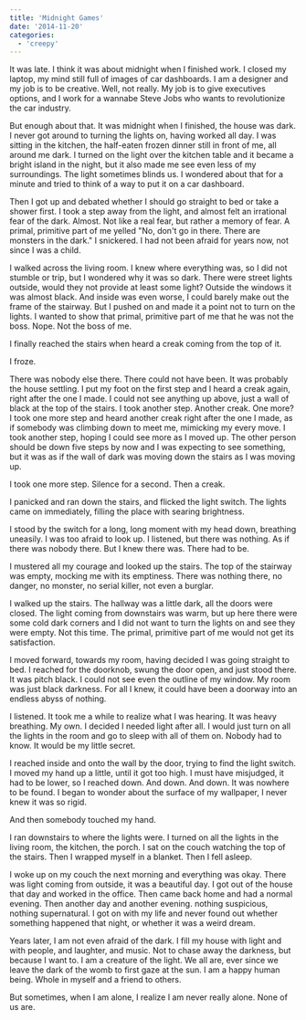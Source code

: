 ```yaml
---
title: 'Midnight Games'
date: '2014-11-20'
categories:
  - 'creepy'
---
```


It was late. I think it was about midnight when I finished work. I closed my
laptop, my mind still full of images of car dashboards. I am a designer and my
job is to be creative. Well, not really. My job is to give executives options,
and I work for a wannabe Steve Jobs who wants to revolutionize the car industry.

<!-- truncate -->


But enough about that. It was midnight when I finished, the house was dark. I
never got around to turning the lights on, having worked all day. I was sitting
in the kitchen, the half-eaten frozen dinner still in front of me, all around me
dark. I turned on the light over the kitchen table and it became a bright island
in the night, but it also made me see even less of my surroundings. The light
sometimes blinds us. I wondered about that for a minute and tried to think of a
way to put it on a car dashboard.

Then I got up and debated whether I should go straight to bed or take a shower
first. I took a step away from the light, and almost felt an irrational fear of
the dark. Almost. Not like a real fear, but rather a memory of fear. A primal,
primitive part of me yelled "No, don't go in there. There are monsters in the
dark." I snickered. I had not been afraid for years now, not since I was a
child.

I walked across the living room. I knew where everything was, so I did not
stumble or trip, but I wondered why it was so dark. There were street lights
outside, would they not provide at least some light? Outside the windows it was
almost black. And inside was even worse, I could barely make out the frame of
the stairway. But I pushed on and made it a point not to turn on the lights. I
wanted to show that primal, primitive part of me that he was not the boss. Nope.
Not the boss of me.

I finally reached the stairs when heard a creak coming from the top of it.

I froze.

There was nobody else there. There could not have been. It was probably the
house settling. I put my foot on the first step and I heard a creak again, right
after the one I made. I could not see anything up above, just a wall of black at
the top of the stairs. I took another step. Another creak. One more? I took one
more step and heard another creak right after the one I made, as if somebody was
climbing down to meet me, mimicking my every move. I took another step, hoping I
could see more as I moved up. The other person should be down five steps by now
and I was expecting to see something, but it was as if the wall of dark was
moving down the stairs as I was moving up.

I took one more step. Silence for a second. Then a creak.

I panicked and ran down the stairs, and flicked the light switch. The lights
came on immediately, filling the place with searing brightness.

I stood by the switch for a long, long moment with my head down, breathing
uneasily. I was too afraid to look up. I listened, but there was nothing. As if
there was nobody there. But I knew there was. There had to be.

I mustered all my courage and looked up the stairs. The top of the stairway was
empty, mocking me with its emptiness. There was nothing there, no danger, no
monster, no serial killer, not even a burglar.

I walked up the stairs. The hallway was a little dark, all the doors were
closed. The light coming from downstairs was warm, but up here there were some
cold dark corners and I did not want to turn the lights on and see they were
empty. Not this time. The primal, primitive part of me would not get its
satisfaction.

I moved forward, towards my room, having decided I was going straight to bed. I
reached for the doorknob, swung the door open, and just stood there. It was
pitch black. I could not see even the outline of my window. My room was just
black darkness. For all I knew, it could have been a doorway into an endless
abyss of nothing.

I listened. It took me a while to realize what I was hearing. It was heavy
breathing. My own. I decided I needed light after all. I would just turn on all
the lights in the room and go to sleep with all of them on. Nobody had to know.
It would be my little secret.

I reached inside and onto the wall by the door, trying to find the light switch.
I moved my hand up a little, until it got too high. I must have misjudged, it
had to be lower, so I reached down. And down. And down. It was nowhere to be
found. I began to wonder about the surface of my wallpaper, I never knew it was
so rigid.

And then somebody touched my hand.

I ran downstairs to where the lights were. I turned on all the lights in the
living room, the kitchen, the porch. I sat on the couch watching the top of the
stairs. Then I wrapped myself in a blanket. Then I fell asleep.

I woke up on my couch the next morning and everything was okay. There was light
coming from outside, it was a beautiful day. I got out of the house that day and
worked in the office. Then came back home and had a normal evening. Then another
day and another evening. nothing suspicious, nothing supernatural. I got on with
my life and never found out whether something happened that night, or whether it
was a weird dream.

Years later, I am not even afraid of the dark. I fill my house with light and
with people, and laughter, and music. Not to chase away the darkness, but
because I want to. I am a creature of the light. We all are, ever since we leave
the dark of the womb to first gaze at the sun. I am a happy human being. Whole
in myself and a friend to others.

But sometimes, when I am alone, I realize I am never really alone. None of us
are.
